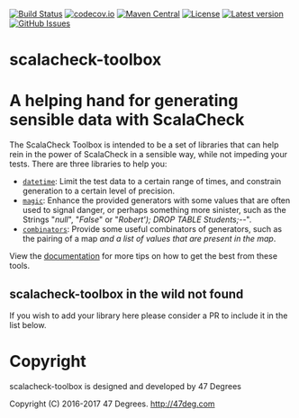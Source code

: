 
[comment]: # (Start Badges)

[![Build Status](https://travis-ci.org/47deg/scalacheck-toolbox.svg?branch=master)](https://travis-ci.org/47deg/scalacheck-toolbox) [![codecov.io](http://codecov.io/github/47deg/scalacheck-toolbox/coverage.svg?branch=master)](http://codecov.io/github/47deg/scalacheck-toolbox?branch=master) [![Maven Central](https://img.shields.io/badge/maven%20central-0.2.2-green.svg)](https://maven-badges.herokuapp.com/maven-central/com.47deg/scalacheck-toolbox_2.12) [![License](https://img.shields.io/badge/license-Apache%202-blue.svg)](https://raw.githubusercontent.com/47deg/scalacheck-toolbox/master/LICENSE) [![Latest version](https://index.scala-lang.org/47deg/scalacheck-toolbox/scalacheck-toolbox_2.12/latest.svg)](https://index.scala-lang.org/47deg/scalacheck-toolbox/scalacheck-toolbox_2.12) [![GitHub Issues](https://img.shields.io/github/issues/47deg/scalacheck-toolbox.svg)](https://github.com/47deg/scalacheck-toolbox/issues)

[comment]: # (End Badges)

scalacheck-toolbox
====

# A helping hand for generating sensible data with ScalaCheck
The ScalaCheck Toolbox is intended to be a set of libraries that can help rein in the power of ScalaCheck in a sensible way, while not impeding your tests. There are three libraries to help you:

  * [`datetime`](https://47deg.github.io/scalacheck-toolbox/docs/datetime/): Limit the test data to a certain range of times, and constrain generation to a certain level of precision.
  * [`magic`](https://47deg.github.io/scalacheck-toolbox/docs/magic/): Enhance the provided generators with some values that are often used to signal danger, or perhaps something more sinister, such as the Strings "_null_", "_False_" or "_Robert'); DROP TABLE Students;--_".
  * [`combinators`](https://47deg.github.io/scalacheck-toolbox/docs/combinators): Provide some useful combinators of generators, such as the pairing of a map _and a list of values that are present in the map_.


View the [documentation](https://47deg.github.io/scalacheck-toolbox/docs) for more tips on how to get the best from these tools.

## scalacheck-toolbox in the wild not found

If you wish to add your library here please consider a PR to include it in the list below.

[comment]: # (Start Copyright)
# Copyright

scalacheck-toolbox is designed and developed by 47 Degrees

Copyright (C) 2016-2017 47 Degrees. <http://47deg.com>

[comment]: # (End Copyright)
